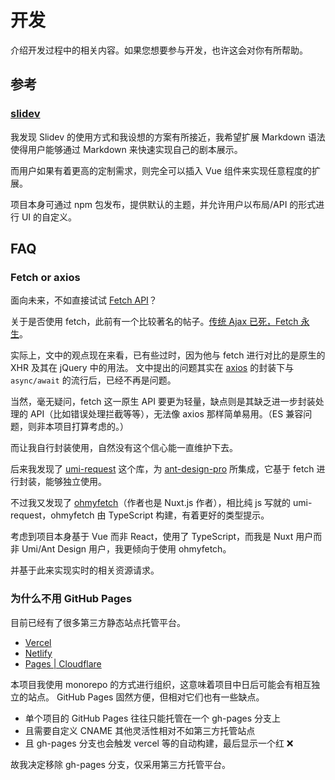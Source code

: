 # 开发

介绍开发过程中的相关内容。如果您想要参与开发，也许这会对你有所帮助。

## 参考

### [slidev](https://github.com/slidevjs/slidev)

我发现 Slidev 的使用方式和我设想的方案有所接近，我希望扩展 Markdown 语法使得用户能够通过 Markdown 来快速实现自己的剧本展示。

而用户如果有着更高的定制需求，则完全可以插入 Vue 组件来实现任意程度的扩展。

项目本身可通过 npm 包发布，提供默认的主题，并允许用户以布局/API 的形式进行 UI 的自定义。

## FAQ

### Fetch or axios

面向未来，不如直接试试 [Fetch API](https://developer.mozilla.org/zh-CN/docs/Web/API/Fetch_API)？

关于是否使用 fetch，此前有一个比较著名的帖子。[传统 Ajax 已死，Fetch 永生](https://github.com/camsong/blog/issues/2)。

实际上，文中的观点现在来看，已有些过时，因为他与 fetch 进行对比的是原生的 XHR 及其在 jQuery 中的用法。
文中提出的问题其实在 [axios](https://github.com/axios/axios) 的封装下与 `async/await` 的流行后，已经不再是问题。

当然，毫无疑问，fetch 这一原生 API 要更为轻量，缺点则是其缺乏进一步封装处理的 API（比如错误处理拦截等等），无法像 axios 那样简单易用。（ES 兼容问题，则非本项目打算考虑的。）

而让我自行封装使用，自然没有这个信心能一直维护下去。

后来我发现了 [umi-request](https://github.com/umijs/umi-request) 这个库，为 [ant-design-pro](https://github.com/ant-design/ant-design-pro/) 所集成，它基于 fetch 进行封装，能够独立使用。

不过我又发现了 [ohmyfetch](https://github.com/unjs/ohmyfetch)（作者也是 Nuxt.js 作者），相比纯 js 写就的 umi-request，ohmyfetch 由 TypeScript 构建，有着更好的类型提示。

考虑到项目本身基于 Vue 而非 React，使用了 TypeScript，而我是 Nuxt 用户而非 Umi/Ant Design 用户，我更倾向于使用 ohmyfetch。

并基于此来实现实时的相关资源请求。

### 为什么不用 GitHub Pages

目前已经有了很多第三方静态站点托管平台。

- [Vercel](https://vercel.com/)
- [Netlify](https://www.netlify.com/)
- [Pages | Cloudflare](https://pages.cloudflare.com/)

本项目我使用 monorepo 的方式进行组织，这意味着项目中日后可能会有相互独立的站点。
GitHub Pages 固然方便，但相对它们也有一些缺点。

- 单个项目的 GitHub Pages 往往只能托管在一个 gh-pages 分支上
- 且需要自定义 CNAME 其他灵活性相对不如第三方托管站点
- 且 gh-pages 分支也会触发 vercel 等的自动构建，最后显示一个红 ❌

故我决定移除 gh-pages 分支，仅采用第三方托管平台。
